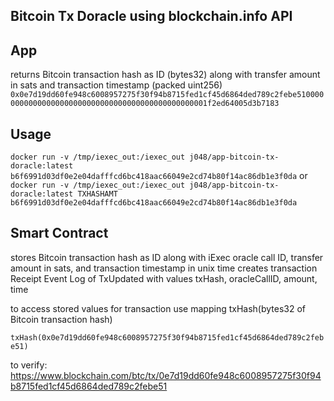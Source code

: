 Bitcoin Tx Doracle using blockchain.info API
-----

App
-----
returns Bitcoin transaction hash as ID (bytes32) along with transfer amount in sats and transaction timestamp (packed uint256)
`0x0e7d19dd60fe948c6008957275f30f94b8715fed1cf45d6864ded789c2febe51000000000000000000000000000000000000000000000001f2ed64005d3b7183`

Usage
-----
`docker run -v /tmp/iexec_out:/iexec_out j048/app-bitcoin-tx-doracle:latest b6f6991d03df0e2e04dafffcd6bc418aac66049e2cd74b80f14ac86db1e3f0da`
or
`docker run -v /tmp/iexec_out:/iexec_out j048/app-bitcoin-tx-doracle:latest TXHASHAMT b6f6991d03df0e2e04dafffcd6bc418aac66049e2cd74b80f14ac86db1e3f0da`


Smart Contract
-----
stores Bitcoin transaction hash as ID along with iExec oracle call ID, transfer amount in sats, and transaction timestamp in unix time
creates transaction Receipt Event Log of TxUpdated with values txHash, oracleCallID, amount, time

to access stored values for transaction use mapping txHash(bytes32 of Bitcoin transaction hash)

`txHash(0x0e7d19dd60fe948c6008957275f30f94b8715fed1cf45d6864ded789c2febe51)`

to verify:
https://www.blockchain.com/btc/tx/0e7d19dd60fe948c6008957275f30f94b8715fed1cf45d6864ded789c2febe51
